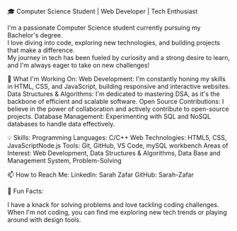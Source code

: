 🎓 Computer Science Student | Web Developer | Tech Enthusiast

I'm a passionate Computer Science student currently pursuing my Bachelor's degree. 
<br>
I love diving into code, exploring new technologies, and building projects that make a difference.
<br>
My journey in tech has been fueled by curiosity and a strong desire to learn, and I'm always eager to take on new challenges!

🚀 What I'm Working On:
Web Development: I'm constantly honing my skills in HTML, CSS, and JavaScript, building responsive and interactive websites.
Data Structures & Algorithms: I'm dedicated to mastering DSA, as it's the backbone of efficient and scalable software.
Open Source Contributions: I believe in the power of collaboration and actively contribute to open-source projects.
Database Management: Experimenting with SQL and NoSQL databases to handle data effectively.

💡 Skills:
Programming Languages: C/C++
Web Technologies: HTML5, CSS, JavaScriptNode.js
Tools: Git, GitHub, VS Code, mySQL workbench 
Areas of Interest: Web Development, Data Structures & Algorithms, Data Base and Management System, Problem-Solving

📫 How to Reach Me:
LinkedIn: Sarah Zafar
GitHub: Sarah-Zafar

🌟 Fun Facts:

I have a knack for solving problems and love tackling coding challenges.
When I'm not coding, you can find me exploring new tech trends or playing around with design tools.


